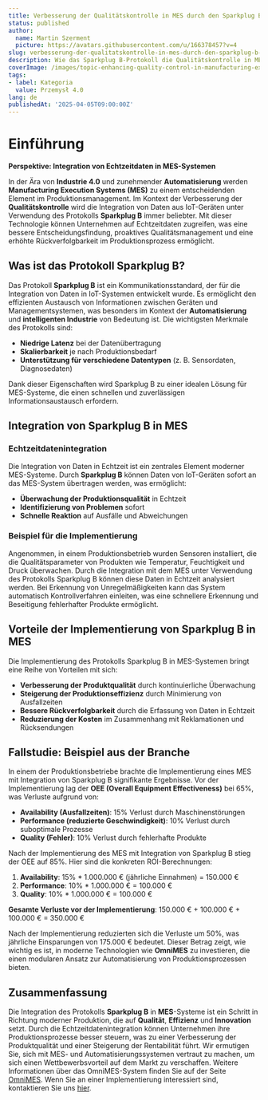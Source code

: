 ```yaml
---
title: Verbesserung der Qualitätskontrolle in MES durch den Sparkplug B-Protokoll
status: published
author:
  name: Martin Szerment
  picture: https://avatars.githubusercontent.com/u/166378457?v=4
slug: verbesserung-der-qualitatskontrolle-in-mes-durch-den-sparkplug-b-protokoll
description: Wie das Sparkplug B-Protokoll die Qualitätskontrolle in MES-Systemen durch die Integration von Echtzeitdaten verbessern kann.
coverImage: /images/topic-enhancing-quality-control-in-manufacturing-execution-systems-using-sparkplug-b-protocol-for-real-time-data-integra.png
tags:
- label: Kategoria
  value: Przemysł 4.0
lang: de
publishedAt: '2025-04-05T09:00:00Z'
---
```

# Einführung

**Perspektive: Integration von Echtzeitdaten in MES-Systemen**

In der Ära von **Industrie 4.0** und zunehmender **Automatisierung** werden **Manufacturing Execution Systems (MES)** zu einem entscheidenden Element im Produktionsmanagement. Im Kontext der Verbesserung der **Qualitätskontrolle** wird die Integration von Daten aus IoT-Geräten unter Verwendung des Protokolls **Sparkplug B** immer beliebter. Mit dieser Technologie können Unternehmen auf Echtzeitdaten zugreifen, was eine bessere Entscheidungsfindung, proaktives Qualitätsmanagement und eine erhöhte Rückverfolgbarkeit im Produktionsprozess ermöglicht.

## Was ist das Protokoll Sparkplug B?

Das Protokoll **Sparkplug B** ist ein Kommunikationsstandard, der für die Integration von Daten in IoT-Systemen entwickelt wurde. Es ermöglicht den effizienten Austausch von Informationen zwischen Geräten und Managementsystemen, was besonders im Kontext der **Automatisierung** und **intelligenten Industrie** von Bedeutung ist. Die wichtigsten Merkmale des Protokolls sind:

- **Niedrige Latenz** bei der Datenübertragung
- **Skalierbarkeit** je nach Produktionsbedarf
- **Unterstützung für verschiedene Datentypen** (z. B. Sensordaten, Diagnosedaten)

Dank dieser Eigenschaften wird Sparkplug B zu einer idealen Lösung für MES-Systeme, die einen schnellen und zuverlässigen Informationsaustausch erfordern.

## Integration von Sparkplug B in MES

### Echtzeitdatenintegration

Die Integration von Daten in Echtzeit ist ein zentrales Element moderner MES-Systeme. Durch **Sparkplug B** können Daten von IoT-Geräten sofort an das MES-System übertragen werden, was ermöglicht:

- **Überwachung der Produktionsqualität** in Echtzeit
- **Identifizierung von Problemen** sofort
- **Schnelle Reaktion** auf Ausfälle und Abweichungen

### Beispiel für die Implementierung

Angenommen, in einem Produktionsbetrieb wurden Sensoren installiert, die die Qualitätsparameter von Produkten wie Temperatur, Feuchtigkeit und Druck überwachen. Durch die Integration mit dem MES unter Verwendung des Protokolls Sparkplug B können diese Daten in Echtzeit analysiert werden. Bei Erkennung von Unregelmäßigkeiten kann das System automatisch Kontrollverfahren einleiten, was eine schnellere Erkennung und Beseitigung fehlerhafter Produkte ermöglicht.

## Vorteile der Implementierung von Sparkplug B in MES

Die Implementierung des Protokolls Sparkplug B in MES-Systemen bringt eine Reihe von Vorteilen mit sich:

- **Verbesserung der Produktqualität** durch kontinuierliche Überwachung
- **Steigerung der Produktionseffizienz** durch Minimierung von Ausfallzeiten
- **Bessere Rückverfolgbarkeit** durch die Erfassung von Daten in Echtzeit
- **Reduzierung der Kosten** im Zusammenhang mit Reklamationen und Rücksendungen

## Fallstudie: Beispiel aus der Branche

In einem der Produktionsbetriebe brachte die Implementierung eines MES mit Integration von Sparkplug B signifikante Ergebnisse. Vor der Implementierung lag der **OEE (Overall Equipment Effectiveness)** bei 65%, was Verluste aufgrund von:

- **Availability (Ausfallzeiten)**: 15% Verlust durch Maschinenstörungen
- **Performance (reduzierte Geschwindigkeit)**: 10% Verlust durch suboptimale Prozesse
- **Quality (Fehler)**: 10% Verlust durch fehlerhafte Produkte

Nach der Implementierung des MES mit Integration von Sparkplug B stieg der OEE auf 85%. Hier sind die konkreten ROI-Berechnungen:

1. **Availability**: 15% * 1.000.000 € (jährliche Einnahmen) = 150.000 €
2. **Performance**: 10% * 1.000.000 € = 100.000 €
3. **Quality**: 10% * 1.000.000 € = 100.000 €

**Gesamte Verluste vor der Implementierung**: 150.000 € + 100.000 € + 100.000 € = 350.000 €

Nach der Implementierung reduzierten sich die Verluste um 50%, was jährliche Einsparungen von 175.000 € bedeutet. Dieser Betrag zeigt, wie wichtig es ist, in moderne Technologien wie **OmniMES** zu investieren, die einen modularen Ansatz zur Automatisierung von Produktionsprozessen bieten.

## Zusammenfassung

Die Integration des Protokolls **Sparkplug B** in **MES**-Systeme ist ein Schritt in Richtung moderner Produktion, die auf **Qualität**, **Effizienz** und **Innovation** setzt. Durch die Echtzeitdatenintegration können Unternehmen ihre Produktionsprozesse besser steuern, was zu einer Verbesserung der Produktqualität und einer Steigerung der Rentabilität führt. Wir ermutigen Sie, sich mit MES- und Automatisierungssystemen vertraut zu machen, um sich einen Wettbewerbsvorteil auf dem Markt zu verschaffen. Weitere Informationen über das OmniMES-System finden Sie auf der Seite [OmniMES](https://www.omnimes.com/de/projekt). Wenn Sie an einer Implementierung interessiert sind, kontaktieren Sie uns [hier](https://www.omnimes.com/de/kontakt).
